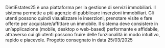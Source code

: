 DietiEstates25 è una piattaforma per la gestione di servizi immobiliari. Il sistema permette a più agenzie di pubblicare inserzioni immobiliari. Gli utenti possono quindi visualizzare le inserzioni, prenotare visite e fare offerte per acquistare/affittare un immobile. Il sistema deve consistere in un’applicazione (mobile, desktop o web-based) performante e affidabile, attraverso cui gli utenti possono fruire delle funzionalità in modo intuitivo, rapido e piacevole.
Progetto consegnato in data 25/03/2025

